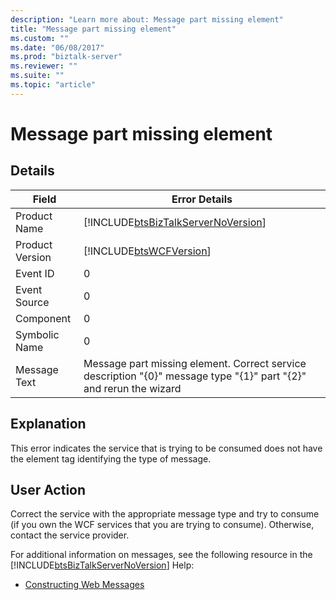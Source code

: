 ```yaml
---
description: "Learn more about: Message part missing element"
title: "Message part missing element"
ms.custom: ""
ms.date: "06/08/2017"
ms.prod: "biztalk-server"
ms.reviewer: ""
ms.suite: ""
ms.topic: "article"
---
```

# Message part missing element
## Details  
  
| Field | Error Details |
|-----------------|--------------------------------------------------------------------------------------------------------------------|
|  Product Name   |                 [!INCLUDE[btsBizTalkServerNoVersion](../includes/btsbiztalkservernoversion-md.md)]                 |
| Product Version |                             [!INCLUDE[btsWCFVersion](../includes/btswcfversion-md.md)]                             |
|    Event ID     |                                                         0                                                          |
|  Event Source   |                                                         0                                                          |
|    Component    |                                                         0                                                          |
|  Symbolic Name  |                                                         0                                                          |
|  Message Text   | Message part missing element. Correct service description "{0}" message type "{1}" part "{2}" and rerun the wizard |
  
## Explanation  
 This error indicates the service that is trying to be consumed does not have the element tag identifying the type of message.  
  
## User Action  
 Correct the service with the appropriate message type and try to consume (if you own the WCF services that you are trying to consume). Otherwise, contact the service provider.  
  
 For additional information on messages, see the following resource in the [!INCLUDE[btsBizTalkServerNoVersion](../includes/btsbiztalkservernoversion-md.md)] Help:  
  
-   [Constructing Web Messages](../core/constructing-web-messages.md)
